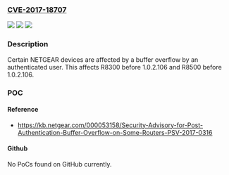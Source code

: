 ### [CVE-2017-18707](https://cve.mitre.org/cgi-bin/cvename.cgi?name=CVE-2017-18707)
![](https://img.shields.io/static/v1?label=Product&message=n%2Fa&color=blue)
![](https://img.shields.io/static/v1?label=Version&message=n%2Fa&color=blue)
![](https://img.shields.io/static/v1?label=Vulnerability&message=n%2Fa&color=brighgreen)

### Description

Certain NETGEAR devices are affected by a buffer overflow by an authenticated user. This affects R8300 before 1.0.2.106 and R8500 before 1.0.2.106.

### POC

#### Reference
- https://kb.netgear.com/000053158/Security-Advisory-for-Post-Authentication-Buffer-Overflow-on-Some-Routers-PSV-2017-0316

#### Github
No PoCs found on GitHub currently.

